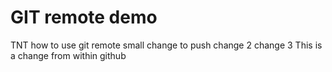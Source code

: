 # GIT remote demo
TNT how to use git remote
small change to push
change 2
change 3
This is a change from within github
